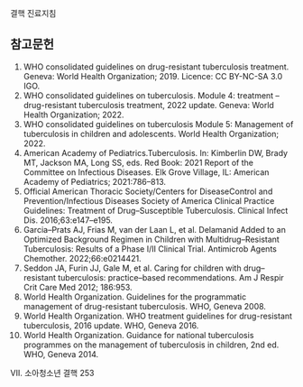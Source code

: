 결핵 진료지침
## 참고문헌
1.  WHO consolidated guidelines on drug-resistant tuberculosis treatment. Geneva: World Health Organization; 2019. Licence: CC BY-NC-SA 3.0 IGO.
2.  WHO consolidated guidelines on tuberculosis. Module 4: treatment – drug-resistant tuberculosis treatment, 2022 update. Geneva: World Health Organization; 2022.
3.  WHO consolidated guidelines on tuberculosis Module 5: Management of tuberculosis in children and adolescents. World Health Organization; 2022.
4.  American Academy of Pediatrics.Tuberculosis. In: Kimberlin DW, Brady MT, Jackson MA, Long SS, eds. Red Book: 2021 Report of the Committee on Infectious Diseases. Elk Grove Village, IL: American Academy of Pediatrics; 2021:786–813.
5.  Official American Thoracic Society/Centers for DiseaseControl and Prevention/Infectious Diseases Society of America Clinical Practice Guidelines: Treatment of Drug–Susceptible Tuberculosis. Clinical Infect Dis. 2016;63:e147–e195.
6.  Garcia–Prats AJ, Frias M, van der Laan L, et al. Delamanid Added to an Optimized Background Regimen in Children with Multidrug–Resistant Tuberculosis: Results of a Phase I/II Clinical Trial. Antimicrob Agents Chemother. 2022;66:e0214421.
7.  Seddon JA, Furin JJ, Gale M, et al. Caring for children with drug–resistant tuberculosis: practice–based recommendations. Am J Respir Crit Care Med 2012; 186:953.
8.  World Health Organization. Guidelines for the programmatic management of drug-resistant tuberculosis. WHO, Geneva 2008.
9.  World Health Organization. WHO treatment guidelines for drug-resistant tuberculosis, 2016 update. WHO, Geneva 2016.
10. World Health Organization. Guidance for national tuberculosis programmes on the management of tuberculosis in children, 2nd ed. WHO, Geneva 2014.

VII. 소아청소년 결핵 253